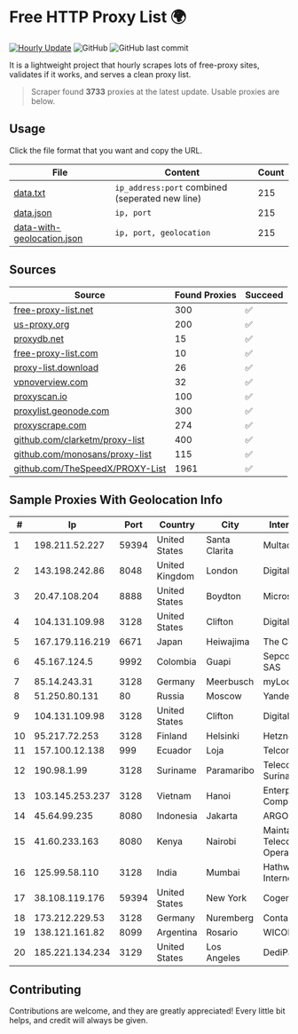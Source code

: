 
# Free HTTP Proxy List 🌍

[![Hourly Update](https://github.com/mertguvencli/http-proxy-list/actions/workflows/main.yml/badge.svg?branch=main)](https://github.com/mertguvencli/http-proxy-list/actions/workflows/main.yml)
![GitHub](https://img.shields.io/github/license/mertguvencli/http-proxy-list)
![GitHub last commit](https://img.shields.io/github/last-commit/mertguvencli/http-proxy-list)

It is a lightweight project that hourly scrapes lots of free-proxy sites, validates if it works, and serves a clean proxy list.


> Scraper found **3733** proxies at the latest update. Usable proxies are below.

## Usage

Click the file format that you want and copy the URL.


|File|Content|Count|
|----|-------|-----|
|[data.txt](https://raw.githubusercontent.com/mertguvencli/http-proxy-list/main/proxy-list/data.txt)|`ip_address:port` combined (seperated new line)|215|
|[data.json](https://raw.githubusercontent.com/mertguvencli/http-proxy-list/main/proxy-list/data.json)|`ip, port`|215|
|[data-with-geolocation.json](https://raw.githubusercontent.com/mertguvencli/http-proxy-list/main/proxy-list/data-with-geolocation.json)|`ip, port, geolocation`|215|

## Sources

|Source|Found Proxies|Succeed|
|------|-------------|-------|
|[free-proxy-list.net](https://free-proxy-list.net)|300|✅|
|[us-proxy.org](https://www.us-proxy.org)|200|✅|
|[proxydb.net](http://proxydb.net)|15|✅|
|[free-proxy-list.com](https://free-proxy-list.com/?page=&port=&type%5B%5D=http&type%5B%5D=https&up_time=0&search=Search)|10|✅|
|[proxy-list.download](https://www.proxy-list.download/HTTP)|26|✅|
|[vpnoverview.com](https://vpnoverview.com/privacy/anonymous-browsing/free-proxy-servers)|32|✅|
|[proxyscan.io](https://www.proxyscan.io)|100|✅|
|[proxylist.geonode.com](https://proxylist.geonode.com/api/proxy-list?limit=300&page=1&sort_by=lastChecked&sort_type=desc&protocols=http,https)|300|✅|
|[proxyscrape.com](https://api.proxyscrape.com/v2/?request=displayproxies&protocol=http&timeout=10000&country=all&ssl=all&anonymity=all)|274|✅|
|[github.com/clarketm/proxy-list](https://raw.githubusercontent.com/clarketm/proxy-list/master/proxy-list-raw.txt)|400|✅|
|[github.com/monosans/proxy-list](https://raw.githubusercontent.com/monosans/proxy-list/main/proxies/http.txt)|115|✅|
|[github.com/TheSpeedX/PROXY-List](https://raw.githubusercontent.com/TheSpeedX/PROXY-List/master/http.txt)|1961|✅|


## Sample Proxies With Geolocation Info

|#|Ip|Port|Country|City|Internet Service Provider|
|-|--|----|-------|----|-------------------------|
|1|198.211.52.227|59394|United States|Santa Clarita|Multacom Corporation|
|2|143.198.242.86|8048|United Kingdom|London|DigitalOcean, LLC|
|3|20.47.108.204|8888|United States|Boydton|Microsoft Corporation|
|4|104.131.109.98|3128|United States|Clifton|DigitalOcean, LLC|
|5|167.179.116.219|6671|Japan|Heiwajima|The Constant Company, LLC|
|6|45.167.124.5|9992|Colombia|Guapi|Sepcom Comunicaciones SAS|
|7|85.14.243.31|3128|Germany|Meerbusch|myLoc managed IT AG|
|8|51.250.80.131|80|Russia|Moscow|Yandex.Cloud LLC|
|9|104.131.109.98|3128|United States|Clifton|DigitalOcean, LLC|
|10|95.217.72.253|3128|Finland|Helsinki|Hetzner Online GmbH|
|11|157.100.12.138|999|Ecuador|Loja|Telconet S.A|
|12|190.98.1.99|3128|Suriname|Paramaribo|Telecommunicationcompany Suriname - TeleSur|
|13|103.145.253.237|3128|Vietnam|Hanoi|Enterprise Sortware Company Limited|
|14|45.64.99.235|8080|Indonesia|Jakarta|ARGON|
|15|41.60.233.163|8080|Kenya|Nairobi|Maintainer Liquid Telecommunications Operations Limited|
|16|125.99.58.110|3128|India|Mumbai|Hathway IP over Cable Internet Access|
|17|38.108.119.176|59394|United States|New York|Cogent Communications|
|18|173.212.229.53|3128|Germany|Nuremberg|Contabo GmbH|
|19|138.121.161.82|8099|Argentina|Rosario|WICORP SA|
|20|185.221.134.234|3129|United States|Los Angeles|DediPath|



## Contributing

Contributions are welcome, and they are greatly appreciated! Every
little bit helps, and credit will always be given.

